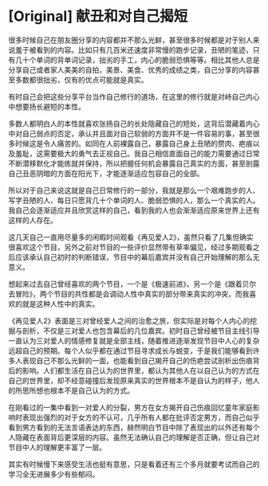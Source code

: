 # [Original] 献丑和对自己揭短


很多时候自己在朋友圈分享的内容都并不那么光鲜，甚至很多时候都是对于别人来说羞于被看到的内容。比如只有几百米还速度非常慢的跑步记录，丑陋的笔迹，只有几十个单词的背单词记录，拙劣的手工，内心的脆弱恐惧等等。相比其他人总是分享自己或者家人美美的自拍，美景、美食、优秀的成绩之类，自己分享的内容甚至多数都很拙劣，仅有的优点可能就是真实。

有时自己会把这些分享平台当作自己修行的道场，在这里的修行就是对峙自己内心中想要扬长避短的本性。

多数人都明白人的本性就喜欢张扬自己的长处隐藏自己的短处，这背后潜藏着内心中对自己弱点的否定，承认并且面对自己软弱的方面并不是一件容易的事，甚至很多时候这是令人痛苦的。如同在人前裸露自己，暴露自己身上丑陋的赘肉、疤痕以及羞耻，这需要极大的勇气去正视自己。我自己相信直面自己的能力需要通过日常不断潜移默化才能练就并保持，所以把握任何机会暴露自己真实的方面，甚至剖露自己丑恶阴暗的方面在阳光下，才能逐渐适应包容自己的全部。

所以对于自己来说这就是自己日常修行的一部分，我就是那么一个艰难跑步的人、写字丑陋的人、每日只愿背几十个单词的人、脆弱恐惧的人，那么一个真实的人。我自己会逐渐适应并且欣赏这样的自己，看到我的人也会渐渐适应原来世界上还有这样的人存在。

这几天自己一直用尽量多的闲暇时间观看《再见爱人2》，虽然只看了几集但确实很喜欢这个节目，另外之前对节目的一些评价显然带有草率偏见，经过多期观看之后应该承认自己初时的判断错误，节目中的幕后嘉宾并没有自己开始理解的那么无意义。

想起来过去自己曾经喜欢的两个节目，一个是《极速前进》，另一个是《跟着贝尔去冒险》，两个节目的共性都是会调动人性中真实的部分带来真实的冲突，而我喜欢的就是这种人性中的真实。

《再见爱人2》表面是三对曾经爱人之间的治愈之旅，但实际是对每个人内心的挖掘与剖析，不仅是三对爱人也包含幕后的几位嘉宾。初时自己曾经被节目主线引导一直认为三对爱人的情感修复就是全部主线，随着推进逐渐发现节目中人心的复杂远超自己的预期。每个人似乎都在通过节目寻求成长与蜕变，于是我们能够看到许多人表现自己不那么光鲜的一面，也能看到自己揭开自己的伤疤尝试剖析出伤痕背后的影响。人们都生活在自己认为的世界里，都认为其他人在以自己认为的方式在自己的世界里，却不经意碰撞后发现原来真实的世界根本不是自认为的样子，他人的所思所想也根本不是自己认为的方式。

在刚看过的一集中看到一对爱人的分裂，男方在女方揭开自己伤痕回忆童年家庭影响时表现出强烈的对于女方的不认可，几乎所有人都在批评否定男方，而自己似乎看到男方看到的无法言语表达的东西，赫然明白节目中除了表现出的以外还有每个人隐藏在表面背后更深层的内容。虽然无法确认自己的理解是否正确，但让自己对节目中人的理解更丰富了一层。

其实有时候慢下来感受生活也挺有意思，只是看着还有三个多月就要考试而自己的学习全无进展多少有些郁闷。
